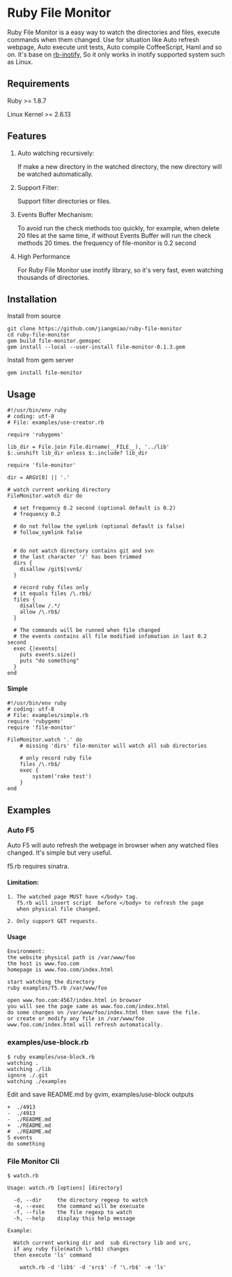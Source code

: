 Ruby File Monitor
=================

Ruby File Monitor is a easy way to watch the directories and files, execute commands when them changed. Use for situation like Auto refresh webpage, Auto execute unit tests, Auto compile CoffeeScript, Haml and so on. It's base on [rb-inotify](https://github.com/nex3/rb-inotify), So it only works in inotify supported system such as Linux.

Requirements
------------

Ruby >= 1.8.7

Linux Kernel >= 2.6.13

Features
--------

1. Auto watching recursively:

    If make a new directory in the watched directory, the new directory will be watched automatically.

2. Support Filter:

    Support filter directories or files.
 
3. Events Buffer Mechanism:

    To avoid run the check methods too quickly, for example, when delete 20 files at the same time, if without Events Buffer will run the check methods 20 times. the frequency of file-monitor is 0.2 second

4. High Performance

    For Ruby File Monitor use inotify library, so it's very fast, even watching thousands of directories.

Installation
------------
Install from source
    
    git clone https://github.com/jiangmiao/ruby-file-monitor
    cd ruby-file-monitor
    gem build file-monitor.gemspec
    gem install --local --user-install file-monitor-0.1.3.gem 

Install from gem server

    gem install file-monitor

Usage
-----

    #!/usr/bin/env ruby
    # coding: utf-8
    # File: examples/use-creator.rb

    require 'rubygems'

    lib_dir = File.join File.dirname(__FILE__), '../lib'
    $:.unshift lib_dir unless $:.include? lib_dir

    require 'file-monitor'

    dir = ARGV[0] || '.'

    # watch current working directory
    FileMonitor.watch dir do

      # set frequency 0.2 second (optional default is 0.2)
      # frequency 0.2

      # do not follow the symlink (optional default is false)
      # follow_symlink false


      # do not watch directory contains git and svn
      # the last character '/' has been trimmed
      dirs {
        disallow /git$|svn$/
      }

      # record ruby files only
      # it equals files /\.rb$/
      files {
        disallow /.*/
        allow /\.rb$/
      }

      # The commands will be runned when file changed
      # the events contains all file modified infomation in last 0.2 second
      exec {|events|
        puts events.size()
        puts "do something"
      }
    end

#### Simple

    #!/usr/bin/env ruby
    # coding: utf-8
    # File: examples/simple.rb
    require 'rubygems'
    require 'file-monitor'

    FileMonitor.watch '.' do
        # missing 'dirs' file-monitor will watch all sub directories

        # only record ruby file
        files /\.rb$/
        exec {
            system('rake test')
        }
    end

Examples
--------
### Auto F5

Auto F5 will auto refresh the webpage in browser when any watched files changed. It's simple but very useful.

f5.rb requires sinatra.

#### Limitation:

    1. The watched page MUST have </body> tag. 
       f5.rb will insert script  before </body> to refresh the page 
       when physical file changed.

    2. Only support GET requests.

#### Usage

    Environment:
    the website physical path is /var/www/foo
    the host is www.foo.com
    homepage is www.foo.com/index.html

    start watching the directory
    ruby examples/f5.rb /var/www/foo

    open www.foo.com:4567/index.html in browser
    you will see the page same as www.foo.com/index.html
    do some changes on /var/www/foo/index.html then save the file.
    or create or modify any file in /var/www/foo
    www.foo.com/index.html will refresh automatically.

### examples/use-block.rb

    $ ruby examples/use-block.rb 
    watching .
    watching ./lib
    ignore ./.git
    watching ./examples

Edit and save README.md by gvim, examples/use-block outputs

    +  ./4913
    -  ./4913
    -  ./README.md
    +  ./README.md
    #  ./README.md
    5 events
    do something

### File Monitor Cli

    $ watch.rb

    Usage: watch.rb [options] [directory]

      -d, --dir     the directory regexp to watch
      -e, --exec    the command will be execuate
      -f, --file    the file regexp to watch
      -h, --help    display this help message

    Example:

      Watch current working dir and  sub directory lib and src, 
      if any ruby file(match \.rb$) changes
      then execute 'ls' command

        watch.rb -d 'lib$' -d 'src$' -f '\.rb$' -e 'ls'
